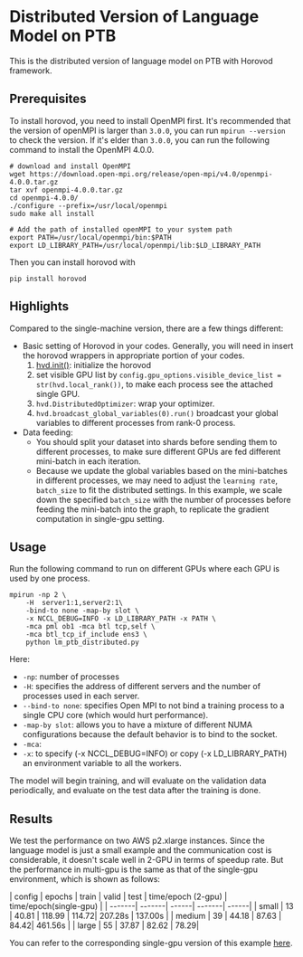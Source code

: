 # Distributed Version of Language Model on PTB

This is the distributed version of language model on PTB with Horovod framework.

## Prerequisites

To install horovod, you need to install OpenMPI first. It's recommended that the version of openMPI is larger than `3.0.0`, you can run `mpirun --version` to check the version. If it's elder than `3.0.0`, you can run the following command to install the OpenMPI 4.0.0.

```
# download and install OpenMPI
wget https://download.open-mpi.org/release/open-mpi/v4.0/openmpi-4.0.0.tar.gz
tar xvf openmpi-4.0.0.tar.gz
cd openmpi-4.0.0/
./configure --prefix=/usr/local/openmpi
sudo make all install

# Add the path of installed openMPI to your system path
export PATH=/usr/local/openmpi/bin:$PATH
export LD_LIBRARY_PATH=/usr/local/openmpi/lib:$LD_LIBRARY_PATH
```

Then you can install horovod with

```
pip install horovod
```

## Highlights

Compared to the single-machine version, there are a few things different:

- Basic setting of Horovod in your codes. Generally, you will need in insert the horovod wrappers in appropriate portion of your codes.
    1. [hvd.init()](): initialize the horovod
    2. set visible GPU list by `config.gpu_options.visible_device_list = str(hvd.local_rank())`, to make each process see the attached single GPU.
    3. `hvd.DistributedOptimizer`: wrap your optimizer.
    4. `hvd.broadcast_global_variables(0).run()` broadcast your global variables to different processes from rank-0 process.
- Data feeding:
    - You should split your dataset into shards before sending them to different processes, to make sure different GPUs are fed different mini-batch in each iteration.
    - Because we update the global variables based on the mini-batches in different processes, we may need to adjust the `learning rate`, `batch_size` to fit the distributed settings. In this example, we scale down the specified `batch_size` with the number of processes before feeding the mini-batch into the graph, to replicate the gradient computation in single-gpu setting.

## Usage ##

Run the following command to run on different GPUs where each GPU is used by one process.
```
mpirun -np 2 \
    -H  server1:1,server2:1\
    -bind-to none -map-by slot \
    -x NCCL_DEBUG=INFO -x LD_LIBRARY_PATH -x PATH \
    -mca pml ob1 -mca btl tcp,self \
    -mca btl_tcp_if_include ens3 \
    python lm_ptb_distributed.py
```

Here:
  * `-np`: number of processes
  * `-H`: specifies the address of different servers and the number of processes used in each server.
  * `--bind-to none`: specifies Open MPI to not bind a training process to a single CPU core (which would hurt performance).
  * `-map-by slot`: allows you to have a mixture of different NUMA configurations because the default behavior is to bind to the socket.
  * `-mca`: 
  * `-x`: to specify (-x NCCL_DEBUG=INFO) or copy (-x LD_LIBRARY_PATH) an environment variable to all the workers.

The model will begin training, and will evaluate on the validation data periodically, and evaluate on the test data after the training is done. 


## Results ##

We test the performance on two AWS p2.xlarge instances. 
Since the language model is just a small example and the communication cost is considerable, it doesn't scale well in 2-GPU in terms of speedup rate. But the performance in multi-gpu is the same as that of the single-gpu environment, which is shown as follows:

| config | epochs | train | valid  | test  | time/epoch (2-gpu) | time/epoch(single-gpu) |
| -------| -------| ------| -------| ------|
| small  | 13     | 40.81 | 118.99 | 114.72| 207.28s | 137.00s |
| medium | 39     | 44.18 |  87.63 |  84.42| 461.56s |
| large  | 55     | 37.87 |  82.62 |  78.29|

You can refer to the corresponding single-gpu version of this example [here](https://github.com/asyml/texar/tree/master/examples/language_model_ptb).

